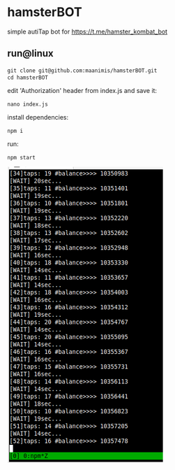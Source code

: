 # hamsterBOT
simple autiTap bot for https://t.me/hamster_kombat_bot

## run@linux
```
git clone git@github.com:maanimis/hamsterBOT.git 
cd hamsterBOT
```
edit 'Authorization' header from index.js and save it:
```
nano index.js
```
install dependencies:
```
npm i
```

run:
```
npm start
```


![alt text](images/1.png)
